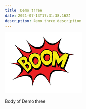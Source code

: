 ```yaml
---
title: Demo three
date: 2021-07-13T17:31:38.162Z
description: Demo three description
---
```





![Boom](/img/boom.png "Boom Title")

Body of Demo three